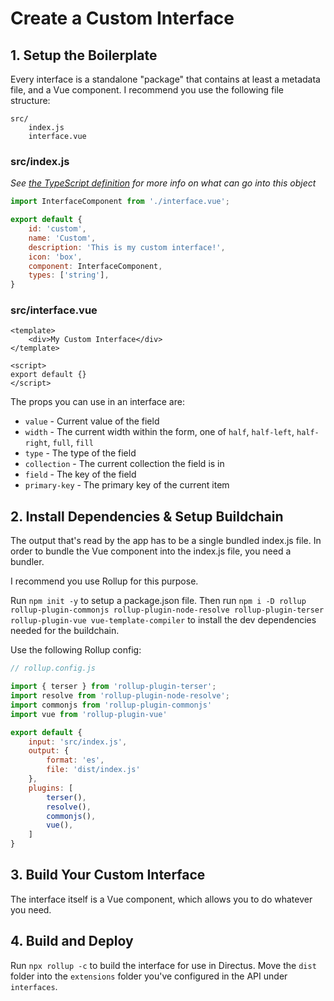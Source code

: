 # Create a Custom Interface

## 1. Setup the Boilerplate

Every interface is a standalone "package" that contains at least a metadata file, and a Vue component. I recommend you use the following file structure:

```
src/
	index.js
	interface.vue
```

### src/index.js

_See [the TypeScript definition](https://github.com/directus/next/blob/20355fee5eba514dd75565f60269311187010c66/app/src/interfaces/types.ts#L5-L18) for more info on what can go into this object_

```js
import InterfaceComponent from './interface.vue';

export default {
    id: 'custom',
    name: 'Custom',
    description: 'This is my custom interface!',
    icon: 'box',
    component: InterfaceComponent,
    types: ['string'],
}
```

### src/interface.vue

```vue
<template>
    <div>My Custom Interface</div>
</template>

<script>
export default {}
</script>
```

The props you can use in an interface are:

* `value` - Current value of the field
* `width` - The current width within the form, one of `half`, `half-left`, `half-right`, `full`, `fill`
* `type` - The type of the field
* `collection` - The current collection the field is in
* `field` - The key of the field
* `primary-key` - The primary key of the current item

## 2. Install Dependencies & Setup Buildchain

The output that's read by the app has to be a single bundled index.js file. In order to bundle the Vue component into the index.js file, you need a bundler.

I recommend you use Rollup for this purpose.

Run `npm init -y` to setup a package.json file. Then run `npm i -D rollup rollup-plugin-commonjs rollup-plugin-node-resolve rollup-plugin-terser rollup-plugin-vue vue-template-compiler` to install the dev dependencies needed for the buildchain.

Use the following Rollup config:

```js
// rollup.config.js

import { terser } from 'rollup-plugin-terser';
import resolve from 'rollup-plugin-node-resolve';
import commonjs from 'rollup-plugin-commonjs'
import vue from 'rollup-plugin-vue'

export default {
    input: 'src/index.js',
    output: {
        format: 'es',
        file: 'dist/index.js'
    },
    plugins: [
        terser(),
        resolve(),
        commonjs(),
        vue(),
    ]
}
```

## 3. Build Your Custom Interface

The interface itself is a Vue component, which allows you to do whatever you need.

## 4. Build and Deploy

Run `npx rollup -c` to build the interface for use in Directus. Move the `dist` folder into the `extensions` folder you've configured in the API under `interfaces`.
